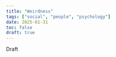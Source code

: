 ```yaml
---
title: "Weirdness"
tags: ["social", "people", "psychology"]
date: 2025-01-31
toc: false
draft: true
---
```


Draft 
